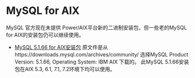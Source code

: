 # MySQL for AIX 

MySQL 官方现在未提供 Power/AIX平台新的二进制安装包，但一些老的MySQL for AIX的安装包仍可以继续使用。

* [MySQL 5.1.66 for AIX安装包](https://github.com/powerfans/MySQL_for_AIX/releases/tag/MySQL_5.1.66_for_AIX)
原文件是从https://downloads.mysql.com/archives/community/ 选择MySQL Product Version: 5.1.66, Operating System: IBM AIX 下载的。
此MySQL 5.1.66安装包在AIX 5.3, 6.1, 7.1, 7.2环境下均可以使用。
